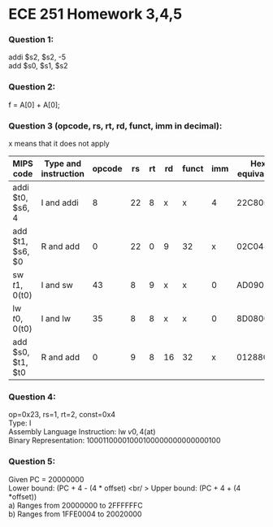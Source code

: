 # ECE 251 Homework 3,4,5

 ### Question 1: <br />
addi $s2, $s2, -5 <br />
add $s0, $s1, $s2

### Question 2: <br />
f = A[0] + A[0];

### Question 3 (opcode, rs, rt, rd, funct, imm in decimal): <br />
x means that it does not apply

| MIPS code         | Type and instruction | opcode | rs  | rt  | rd  | funct | imm | Hex equivalent |
| ----------------- | ----                 | ------ | --- | --- | --- | ----- | --- | -------------- |
| addi $t0, $s6, 4  | I and addi           | 8      | 22  | 8   | x   | x     | 4   | 22C80004       |
| add $t1, $s6, $0  | R and add            | 0      | 22  | 0   | 9   | 32    | x   | 02C04820       |
| sw $t1, 0($t0)    | I and sw             | 43     | 8   | 9   | x   | x     | 0   | AD090000       |
| lw $t0, 0($t0)    | I and lw             | 35     | 8   | 8   | x   | x     | 0   | 8D080000       |
| add $s0, $t1, $t0 | R and add            | 0      | 9   | 8   | 16  | 32    | x   | 01288020       |

### Question 4: <br />
op=0x23, rs=1, rt=2, const=0x4 <br />
Type: I <br />
Assembly Language Instruction: lw $v0, 4($at) <br />
Binary Representation: 10001100001000100000000000000100

### Question 5: <br />
Given PC = 20000000 <br />
Lower bound: (PC + 4 - (4 * offset) <br/ >
Upper bound: (PC + 4 + (4 *offset)) <br />
a) Ranges from 20000000 to 2FFFFFFC <br />
b) Ranges from 1FFE0004 to 20020000


